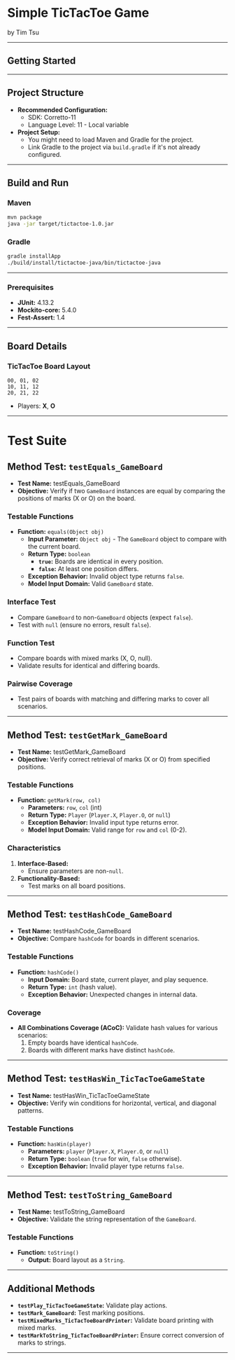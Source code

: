 
# Simple TicTacToe Game
by Tim Tsu

---

## Getting Started

---

## Project Structure
- **Recommended Configuration:**
  - SDK: Corretto-11
  - Language Level: 11 - Local variable
- **Project Setup:**
  - You might need to load Maven and Gradle for the project.
  - Link Gradle to the project via `build.gradle` if it's not already configured.

---

## Build and Run

### Maven
```sh
mvn package
java -jar target/tictactoe-1.0.jar
```

### Gradle
```sh
gradle installApp
./build/install/tictactoe-java/bin/tictactoe-java
```

---

### Prerequisites
- **JUnit:** 4.13.2
- **Mockito-core:** 5.4.0
- **Fest-Assert:** 1.4

---

## Board Details

### TicTacToe Board Layout
```
00, 01, 02
10, 11, 12
20, 21, 22
```
- Players: **X**, **O**

---

# Test Suite

## Method Test: `testEquals_GameBoard`
- **Test Name:** testEquals_GameBoard
- **Objective:** Verify if two `GameBoard` instances are equal by comparing the positions of marks (X or O) on the board.

### Testable Functions
- **Function:** `equals(Object obj)`
  - **Input Parameter:** `Object obj` - The `GameBoard` object to compare with the current board.
  - **Return Type:** `boolean`
    - **`true`:** Boards are identical in every position.
    - **`false`:** At least one position differs.
  - **Exception Behavior:** Invalid object type returns `false`.
  - **Model Input Domain:** Valid `GameBoard` state.

### Interface Test
- Compare `GameBoard` to non-`GameBoard` objects (expect `false`).
- Test with `null` (ensure no errors, result `false`).

### Function Test
- Compare boards with mixed marks (X, O, null).
- Validate results for identical and differing boards.

### Pairwise Coverage
- Test pairs of boards with matching and differing marks to cover all scenarios.

---

## Method Test: `testGetMark_GameBoard`
- **Test Name:** testGetMark_GameBoard
- **Objective:** Verify correct retrieval of marks (X or O) from specified positions.

### Testable Functions
- **Function:** `getMark(row, col)`
  - **Parameters:** `row`, `col` (int)
  - **Return Type:** `Player` (`Player.X`, `Player.O`, or `null`)
  - **Exception Behavior:** Invalid input type returns error.
  - **Model Input Domain:** Valid range for `row` and `col` (0-2).

### Characteristics
1. **Interface-Based:**
   - Ensure parameters are non-`null`.
2. **Functionality-Based:**
   - Test marks on all board positions.

---

## Method Test: `testHashCode_GameBoard`
- **Test Name:** testHashCode_GameBoard
- **Objective:** Compare `hashCode` for boards in different scenarios.

### Testable Functions
- **Function:** `hashCode()`
  - **Input Domain:** Board state, current player, and play sequence.
  - **Return Type:** `int` (hash value).
  - **Exception Behavior:** Unexpected changes in internal data.

### Coverage
- **All Combinations Coverage (ACoC):** Validate hash values for various scenarios:
  1. Empty boards have identical `hashCode`.
  2. Boards with different marks have distinct `hashCode`.

---

## Method Test: `testHasWin_TicTacToeGameState`
- **Test Name:** testHasWin_TicTacToeGameState
- **Objective:** Verify win conditions for horizontal, vertical, and diagonal patterns.

### Testable Functions
- **Function:** `hasWin(player)`
  - **Parameters:** `player` (`Player.X`, `Player.O`, or `null`)
  - **Return Type:** `boolean` (`true` for win, `false` otherwise).
  - **Exception Behavior:** Invalid player type returns `false`.

---

## Method Test: `testToString_GameBoard`
- **Test Name:** testToString_GameBoard
- **Objective:** Validate the string representation of the `GameBoard`.

### Testable Functions
- **Function:** `toString()`
  - **Output:** Board layout as a `String`.

---

## Additional Methods
- **`testPlay_TicTacToeGameState`:** Validate play actions.
- **`testMark_GameBoard`:** Test marking positions.
- **`testMixedMarks_TicTacToeBoardPrinter`:** Validate board printing with mixed marks.
- **`testMarkToString_TicTacToeBoardPrinter`:** Ensure correct conversion of marks to strings.

---
